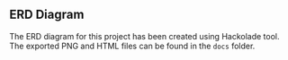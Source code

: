 ## ERD Diagram
The ERD diagram for this project has been created using Hackolade tool. The exported PNG and HTML files can be found in the `docs` folder.
